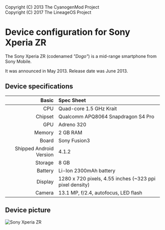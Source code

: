 Copyright (C) 2013 The CyanogenMod Project  
Copyright (C) 2017 The LineageOS Project

Device configuration for Sony Xperia ZR
=========================================

The Sony Xperia ZR (codenamed _"Dogo"_) is a mid-range smartphone from Sony Mobile.

It was announced in May 2013. Release date was June 2013.

## Device specifications

Basic   | Spec Sheet
-------:|:-------------------------
CPU     | Quad-core 1.5 GHz Krait
Chipset | Qualcomm APQ8064 Snapdragon S4 Pro
GPU     | Adreno 320
Memory  | 2 GB RAM
Board   | Sony Fusion3
Shipped Android Version | 4.1.2
Storage | 8 GB
Battery | Li-Ion 2300mAh battery
Display | 1280 x 720 pixels, 4.55 inches (~323 ppi pixel density)
Camera  | 13.1 MP, f/2.4, autofocus, LED flash

## Device picture

![Sony Xperia ZR](http://cdn2.gsmarena.com/vv/pics/sony/sony-xperia-zr-1.jpg "Sony Xperia ZR in black color")

